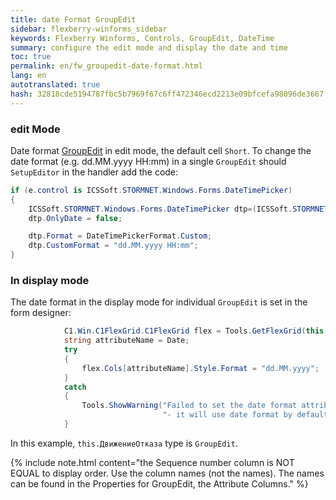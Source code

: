 ```yaml
--- 
title: date Format GroupEdit 
sidebar: flexberry-winforms_sidebar 
keywords: Flexberry Winforms, Controls, GroupEdit, DateTime 
summary: configure the edit mode and display the date and time 
toc: true 
permalink: en/fw_groupedit-date-format.html 
lang: en 
autotranslated: true 
hash: 32818cde5194787fbc5b7969f67c6ff472346ecd2213e09bfcefa98096de3667 
--- 
```


### edit Mode 

Date format [GroupEdit](fw_group-edit.html) in edit mode, the default cell `Short`. To change the date format (e.g. dd.MM.yyyy HH:mm) in a single `GroupEdit` should `SetupEditor` in the handler add the code: 

```csharp
if (e.control is ICSSoft.STORMNET.Windows.Forms.DateTimePicker)
{
    ICSSoft.STORMNET.Windows.Forms.DateTimePicker dtp=(ICSSoft.STORMNET.Windows.Forms.DateTimePicker)e.control;
    dtp.OnlyDate = false;

    dtp.Format = DateTimePickerFormat.Custom;
    dtp.CustomFormat = "dd.MM.yyyy HH:mm";
}
``` 

### In display mode 

The date format in the display mode for individual `GroupEdit` is set in the form designer: 

```csharp
			C1.Win.C1FlexGrid.C1FlexGrid flex = Tools.GetFlexGrid(this.ДвижениеОтказа);
			string attributeName = Date;			
			try
			{
				flex.Cols[attributeName].Style.Format = "dd.MM.yyyy"; 
			}
			catch
			{
				Tools.ShowWarning("Failed to set the date format attribute " + attributeName + 
							      "- it will use date format by default");
			}
``` 

In this example, `this.ДвижениеОтказа` type is `GroupEdit`. 

{% include note.html content="the Sequence number column is NOT EQUAL to display order. Use the column names (not the names). The names can be found in the Properties for GroupEdit, the Attribute Columns." %} 



